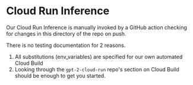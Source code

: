 # Cloud Run Inference

Our Cloud Run Inference is manually invoked by a GitHub action checking for changes in this directory of the repo on push.

There is no testing documentation for 2 reasons.  
 1. All substitutions (env_variables) are specified for our own automated Cloud Build
 2. Looking through the `gpt-2-cloud-run` repo's section on Cloud Build should be enough to get you started.
